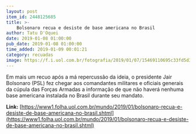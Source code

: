 ```yaml
---
layout: post
item_id: 2448125685
title: >-
    Bolsonaro recua e desiste de base americana no Brasil
author: Tatu D'Oquei
date: 2019-01-08 01:00:00
pub_date: 2019-01-08 01:00:00
time_added: 2019-01-09 00:01:21
category: recuadas
image: https://f.i.uol.com.br/fotografia/2019/01/07/15469110695c33fd5d33918_1546911069_3x2_rt.jpg
---
```


Em mais um recuo após a má repercussão da ideia, o presidente Jair Bolsonaro (PSL) fez chegar aos comandantes militares e oficiais generais da cúpula das Forças Armadas a informação de que não haverá nenhuma base americana instalada no Brasil durante seu mandato.

**Link:** [https://www1.folha.uol.com.br/mundo/2019/01/bolsonaro-recua-e-desiste-de-base-americana-no-brasil.shtml](https://www1.folha.uol.com.br/mundo/2019/01/bolsonaro-recua-e-desiste-de-base-americana-no-brasil.shtml)

